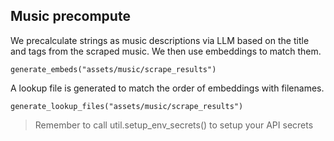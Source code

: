 ## Music precompute

We precalculate strings as music descriptions via LLM based on the title and tags from the scraped music. We then use embeddings to match them.

    generate_embeds("assets/music/scrape_results")

A lookup file is generated to match the order of embeddings with filenames.

    generate_lookup_files("assets/music/scrape_results")

> Remember to call util.setup_env_secrets() to setup your API secrets
